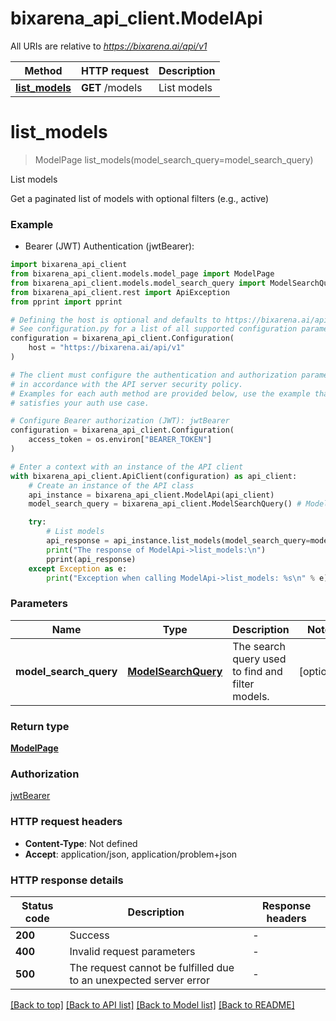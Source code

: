 # bixarena_api_client.ModelApi

All URIs are relative to *https://bixarena.ai/api/v1*

| Method                                     | HTTP request    | Description |
| ------------------------------------------ | --------------- | ----------- |
| [**list_models**](ModelApi.md#list_models) | **GET** /models | List models |

# **list_models**

> ModelPage list_models(model_search_query=model_search_query)

List models

Get a paginated list of models with optional filters (e.g., active)

### Example

- Bearer (JWT) Authentication (jwtBearer):

```python
import bixarena_api_client
from bixarena_api_client.models.model_page import ModelPage
from bixarena_api_client.models.model_search_query import ModelSearchQuery
from bixarena_api_client.rest import ApiException
from pprint import pprint

# Defining the host is optional and defaults to https://bixarena.ai/api/v1
# See configuration.py for a list of all supported configuration parameters.
configuration = bixarena_api_client.Configuration(
    host = "https://bixarena.ai/api/v1"
)

# The client must configure the authentication and authorization parameters
# in accordance with the API server security policy.
# Examples for each auth method are provided below, use the example that
# satisfies your auth use case.

# Configure Bearer authorization (JWT): jwtBearer
configuration = bixarena_api_client.Configuration(
    access_token = os.environ["BEARER_TOKEN"]
)

# Enter a context with an instance of the API client
with bixarena_api_client.ApiClient(configuration) as api_client:
    # Create an instance of the API class
    api_instance = bixarena_api_client.ModelApi(api_client)
    model_search_query = bixarena_api_client.ModelSearchQuery() # ModelSearchQuery | The search query used to find and filter models. (optional)

    try:
        # List models
        api_response = api_instance.list_models(model_search_query=model_search_query)
        print("The response of ModelApi->list_models:\n")
        pprint(api_response)
    except Exception as e:
        print("Exception when calling ModelApi->list_models: %s\n" % e)
```

### Parameters

| Name                   | Type                        | Description                                      | Notes      |
| ---------------------- | --------------------------- | ------------------------------------------------ | ---------- |
| **model_search_query** | [**ModelSearchQuery**](.md) | The search query used to find and filter models. | [optional] |

### Return type

[**ModelPage**](ModelPage.md)

### Authorization

[jwtBearer](../README.md#jwtBearer)

### HTTP request headers

- **Content-Type**: Not defined
- **Accept**: application/json, application/problem+json

### HTTP response details

| Status code | Description                                                       | Response headers |
| ----------- | ----------------------------------------------------------------- | ---------------- |
| **200**     | Success                                                           | -                |
| **400**     | Invalid request parameters                                        | -                |
| **500**     | The request cannot be fulfilled due to an unexpected server error | -                |

[[Back to top]](#) [[Back to API list]](../README.md#documentation-for-api-endpoints) [[Back to Model list]](../README.md#documentation-for-models) [[Back to README]](../README.md)

